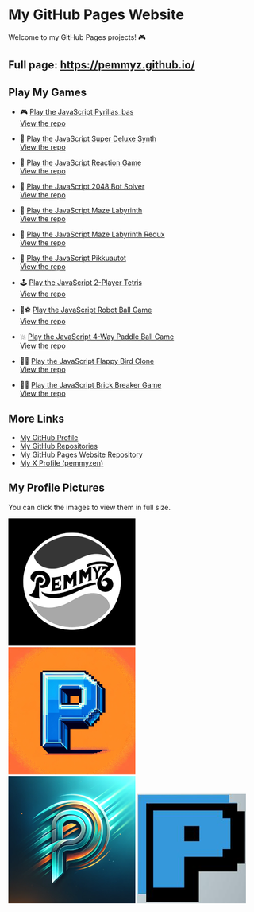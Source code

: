 

# My GitHub Pages Website

Welcome to my GitHub Pages projects! 🎮

## Full page: https://pemmyz.github.io/

## Play My Games

- 🎮 [Play the JavaScript Pyrillas_bas](https://pemmyz.github.io/js_pyrillas_bas/)  
  [View the repo](https://github.com/pemmyz/js_pyrillas_bas)

- 🎹 [Play the JavaScript Super Deluxe Synth](https://pemmyz.github.io/js_keyboardsynth/)  
  [View the repo](https://github.com/pemmyz/js_keyboardsynth)

- 🎯 [Play the JavaScript Reaction Game](https://pemmyz.github.io/js_reactiongame/js_reactiongame.html)  
  [View the repo](https://github.com/pemmyz/js_reactiongame)

- 🔢 [Play the JavaScript 2048 Bot Solver](https://pemmyz.github.io/js_2048_bot_solver/)  
  [View the repo](https://github.com/pemmyz/js_2048_bot_solver)

- 🧩 [Play the JavaScript Maze Labyrinth](https://pemmyz.github.io/js_mazelabyrinth/js_mazelabyrinth.html)  
  [View the repo](https://github.com/pemmyz/js_mazelabyrinth)

- 🧩 [Play the JavaScript Maze Labyrinth Redux](https://pemmyz.github.io/js_mazelabyrinth_redux/)  
  [View the repo](https://github.com/pemmyz/js_mazelabyrinth_redux)

- 🚗 [Play the JavaScript Pikkuautot](https://pemmyz.github.io/js_pikkuautot/)  
  [View the repo](https://github.com/pemmyz/js_pikkuautot)

- 🕹️ [Play the JavaScript 2-Player Tetris](https://pemmyz.github.io/js_2player_tetris/)  
  [View the repo](https://github.com/pemmyz/js_2player_tetris)

- 🤖⚽ [Play the JavaScript Robot Ball Game](https://pemmyz.github.io/js_robotballgame/)  
  [View the repo](https://github.com/pemmyz/js_robotballgame)

- 💥 [Play the JavaScript 4-Way Paddle Ball Game](https://pemmyz.github.io/js_retrobash/)  
  [View the repo](https://github.com/pemmyz/js_retrobash)

- 🐤💨 [Play the JavaScript Flappy Bird Clone](https://pemmyz.github.io/js_flappybird/)  
  [View the repo](https://github.com/pemmyz/js_retrobash)

- 🧱👾 [Play the JavaScript Brick Breaker Game](https://pemmyz.github.io/js_flappybird/)  
  [View the repo](https://github.com/pemmyz/js_retrobash)


## More Links

- [My GitHub Profile](https://github.com/pemmyz)  
- [My GitHub Repositories](https://github.com/pemmyz?tab=repositories)  
- [My GitHub Pages Website Repository](https://github.com/pemmyz/pemmyz.github.io)  
- [My X Profile (pemmyzen)](https://x.com/pemmyzen)

## My Profile Pictures

You can click the images to view them in full size.

[![Picture 1](images/thumbs/image1-thumb.png)](images/image1.png)
[![Picture 2](images/thumbs/image2-thumb.png)](images/image2.png)  
[![Picture 3](images/thumbs/image3-thumb.png)](images/image3.png)
[![Picture 4](images/image4.jpg)](images/image4.jpg)
